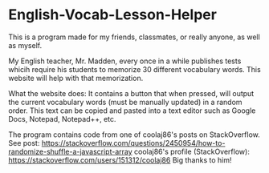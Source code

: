 # English-Vocab-Lesson-Helper
This is a program made for my friends, classmates, or really anyone, as well as myself. 

My English teacher, Mr. Madden, every once in a while publishes tests whicih require his students to memorize 30 different vocabulary words.
This website will help with that memorization.

What the website does:
It contains a button that when pressed, will output the current vocabulary words (must be manually updated) in a random order. This text can be copied and pasted
into a text editor such as Google Docs, Notepad, Notepad++, etc.

The program contains code from one of coolaj86's posts on StackOverflow.
See post: https://stackoverflow.com/questions/2450954/how-to-randomize-shuffle-a-javascript-array
coolaj86's profile (StackOverflow): https://stackoverflow.com/users/151312/coolaj86
Big thanks to him!
